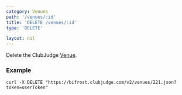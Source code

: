 ```yaml
---
category: Venues
path: '/venues/:id'
title: 'DELETE /venues/:id'
type: 'DELETE'

layout: nil
---
```


Delete the ClubJudge [Venue](#/venue-model).

### Example

```
curl -X DELETE "https://bifrost.clubjudge.com/v2/venues/221.json?token=userToken"
```
